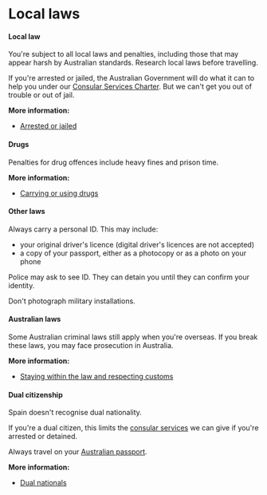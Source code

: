 # Local laws

#### Local law

You're subject to all local laws and penalties, including those that may appear harsh by Australian standards. Research local laws before travelling.

If you're arrested or jailed, the Australian Government will do what it can to help you under our [Consular Services Charter](/consular-services/consular-services-charter "Consular Services Charter"). But we can't get you out of trouble or out of jail.

**More information:**

* [Arrested or jailed](/while-youre-away/when-things-go-wrong/arrested-jailed "Arrested or jailed overseas")

#### Drugs

Penalties for drug offences include heavy fines and prison time.

**More information:**

* [Carrying or using drugs](/before-you-go/laws/drugs "Carrying or using drugs")

#### Other laws

Always carry a personal ID. This may include:

* your original driver's licence (digital driver's licences are not accepted)
* a copy of your passport, either as a photocopy or as a photo on your phone

Police may ask to see ID. They can detain you until they can confirm your identity.

Don't photograph military installations.

#### Australian laws

Some Australian criminal laws still apply when you're overseas. If you break these laws, you may face prosecution in Australia.

**More information:**

* [Staying within the law and respecting customs](/before-you-go/laws "Staying within the law")

#### Dual citizenship

Spain doesn't recognise dual nationality.

If you're a dual citizen, this limits the [consular services](/consular-services/consular-services-charter "Consular Services Charter") we can give if you're arrested or detained.

Always travel on your [Australian passport](https://www.smartraveller.gov.au/consular-services/passport-services).

**More information:**

* [Dual nationals](/before-you-go/who-you-are/dual-nationals "Advice for dual nationals")